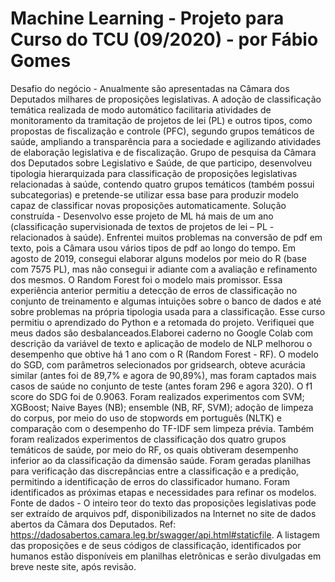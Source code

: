# Machine Learning - Projeto para Curso do TCU (09/2020) - por Fábio Gomes
Desafio do negócio - Anualmente são apresentadas na Câmara dos Deputados milhares de proposições legislativas. A adoção de classificação temática realizada de modo automático facilitaria atividades de monitoramento da tramitação de projetos de lei (PL) e outros tipos, como propostas de fiscalização e controle (PFC), segundo grupos temáticos de saúde, ampliando a transparência para a sociedade e agilizando atividades de elaboração legislativa e de fiscalização. Grupo de pesquisa da Câmara dos Deputados sobre Legislativo e Saúde, de que participo, desenvolveu tipologia hierarquizada para classificação de proposições legislativas relacionadas à saúde, contendo quatro grupos temáticos (também possui subcategorias) e pretende-se utilizar essa base para produzir modelo capaz de classificar novas proposições automaticamente.
Solução construída - Desenvolvo esse projeto de ML há mais de um ano (classificação supervisionada de textos de projetos de lei – PL - relacionados à saúde). Enfrentei muitos problemas na conversão de pdf em texto, pois a Câmara usou vários tipos de pdf ao longo do tempo. Em agosto de 2019, consegui elaborar alguns modelos por meio do R (base com 7575 PL), mas não consegui ir adiante com a avaliação e refinamento dos mesmos. O Random Forest foi o modelo mais promissor. Essa experiência anterior permitiu a detecção de erros de classificação no conjunto de treinamento e algumas intuições sobre o banco de dados e até sobre problemas na própria tipologia usada para a classificação. Esse curso permitiu o aprendizado do Python e a retomada do projeto. Verifiquei que meus dados são desbalanceados.Elaborei caderno no Google Colab com descrição da variável de texto e aplicação de modelo de NLP melhorou o desempenho que obtive há 1 ano com o R (Random Forest - RF). O modelo do SGD, com parâmetros selecionados por gridsearch, obteve acurácia similar (antes foi de 89,7% e agora de 90,89%), mas foram captados mais casos de saúde no conjunto de teste (antes foram 296 e agora 320). O f1 score do SDG foi de 0.9063. Foram realizados experimentos com SVM; XGBoost; Naive Bayes (NB); ensemble (NB, RF, SVM); adoção de limpeza do corpus, por meio do uso de stopwords em português (NLTK) e comparação com o desempenho do TF-IDF sem limpeza prévia. Também foram realizados experimentos de classificação dos quatro grupos temáticos de saúde, por meio do RF, os quais obtiveram desempenho inferior ao da classificação da dimensão saúde. Foram geradas planilhas para verificação das discrepâncias entre a classificação e a predição, permitindo a identificação de erros do classificador humano. Foram identificados as próximas etapas e necessidades para refinar os modelos.
Fonte de dados - O inteiro teor do texto das proposições legislativas pode ser extraído de arquivos pdf, disponibilizados na Internet no site de dados abertos da Câmara dos Deputados. Ref: https://dadosabertos.camara.leg.br/swagger/api.html#staticfile. A listagem das proposições e de seus códigos de classificação, identificados por humanos estão disponíveis em planilhas eletrônicas e serão divulgadas em breve neste site, após revisão.
